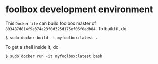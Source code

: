 # foolbox development environment 

This `Dockerfile` can build foolbox master of `893487d814f9e374a23f0d325d175ef06f0adb84`. To build it, do 

```
$ sudo docker build -t myfoolbox:latest .
```

To get a shell inside it, do 

```
$ sudo docker run -it myfoolbox:latest bash
```
